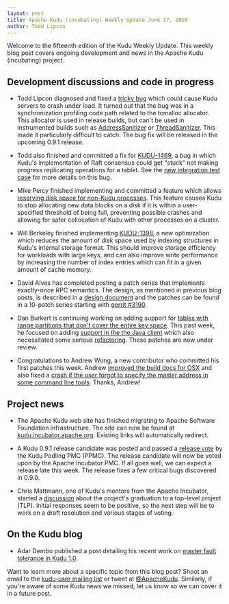 ```yaml
---
layout: post
title: Apache Kudu (incubating) Weekly Update June 27, 2016
author: Todd Lipcon
---
```

Welcome to the fifteenth edition of the Kudu Weekly Update. This weekly blog post
covers ongoing development and news in the Apache Kudu (incubating) project.

<!--more-->

## Development discussions and code in progress

* Todd Lipcon diagnosed and fixed a [tricky bug](https://gerrit.cloudera.org/3445)
  which could cause Kudu servers to crash under load. It turned out that the bug
  was in a synchronization profiling code path related to the tcmalloc allocator.
  This allocator is used in release builds, but can't be used in instrumented builds
  such as
  [AddressSanitizer](http://clang.llvm.org/docs/AddressSanitizer.html) or
  [ThreadSanitizer](http://clang.llvm.org/docs/ThreadSanitizer.html). This made it particularly difficult
  to catch. The bug fix will be released in the upcoming 0.9.1 release.

* Todd also finished and committed a fix for [KUDU-1469](https://issues.apache.org/jira/browse/KUDU-1469),
  a bug in which Kudu's implementation of Raft consensus could get "stuck" not making
  progress replicating operations for a tablet. See the
  [new integration test case](https://gerrit.cloudera.org/#/c/3228/7/src/kudu/integration-tests/raft_consensus-itest.cc)
  for more details on this bug.

* Mike Percy finished implementing and committed a feature which allows
  [reserving disk space for non-Kudu processes](https://gerrit.cloudera.org/#/c/3135/).
  This feature causes Kudu to stop allocating new data blocks on a
  disk if it is within a user-specified threshold of being full, preventing
  possible crashes and allowing for safer collocation of Kudu with other processes
  on a cluster.

* Will Berkeley finished implementing [KUDU-1398](https://issues.apache.org/jira/browse/KUDU-1398),
  a new optimization which reduces the amount of disk space used by
  indexing structures in Kudu's internal storage format. This should
  improve storage efficiency for workloads with large keys, and can
  also improve write performance by increasing the number of index
  entries which can fit in a given amount of cache memory.

* David Alves has completed posting a patch series that implements
  exactly-once RPC semantics. The design, as mentioned in previous
  blog posts, is described in a [design document](https://gerrit.cloudera.org/#/c/2642/)
  and the patches can be found in a 10-patch series starting with
  [gerrit #3190](https://gerrit.cloudera.org/#/c/3190/).

* Dan Burkert is continuing working on adding support for
  [tables with range partitions that don't cover the entire key
  space](https://github.com/apache/incubator-kudu/blob/master/docs/design-docs/non-covering-range-partitions.md).
  This past week, he focused on adding [support in the the Java client](https://gerrit.cloudera.org/#/c/3388/)
  which also necessitated some serious [refactoring](https://gerrit.cloudera.org/#/c/3477/). These patches
  are now under review.

* Congratulations to Andrew Wong, a new contributor who committed his
  first patches this week. Andrew [improved the build docs for OSX](https://gerrit.cloudera.org/#/c/3424/)
  and also fixed a [crash if the user forgot to specify the master address
  in some command line tools](https://gerrit.cloudera.org/#/c/3486/).
  Thanks, Andrew!

## Project news

* The Apache Kudu web site has finished migrating to Apache Software Foundation infrastructure.
  The site can now be found at [kudu.incubator.apache.org](http://kudu.incubator.apache.org/).
  Existing links will automatically redirect.

* A Kudu 0.9.1 release candidate was posted and passed a
  [release vote](http://mail-archives.apache.org/mod_mbox/incubator-kudu-dev/201606.mbox/%3CCADY20s6%3D%2BnKNgvx%3DG_pKupQGiH%2B9ToS53LqExBwWM6vLp-ns9A%40mail.gmail.com%3E)
  by the Kudu Podling PMC (PPMC).
  The release candidate will now be voted upon by the Apache Incubator PMC. If all goes well, we
  can expect a release late this week. The release fixes a few critical bugs discovered in 0.9.0.

* Chris Mattmann, one of Kudu's mentors from the Apache Incubator,
  started a [discussion](http://mail-archives.apache.org/mod_mbox/incubator-kudu-dev/201606.mbox/%3CAD4A858D-403D-4E74-A4F4-DE2F08FB761E%40jpl.nasa.gov%3E)
  about the project's graduation to a top-level project (TLP).
  Initial responses seem to be positive, so the next step will
  be to work on a draft resolution and various stages of
  voting.


## On the Kudu blog

* Adar Dembo published a post detailing his recent work on
  [master fault tolerance in Kudu 1.0](http://kudu.apache.org/2016/06/24/multi-master-1-0-0.html).


Want to learn more about a specific topic from this blog post? Shoot an email to the
[kudu-user mailing list](mailto:user@kudu.incubator.apache.org) or
tweet at [@ApacheKudu](https://twitter.com/ApacheKudu). Similarly, if you're
aware of some Kudu news we missed, let us know so we can cover it in
a future post.
